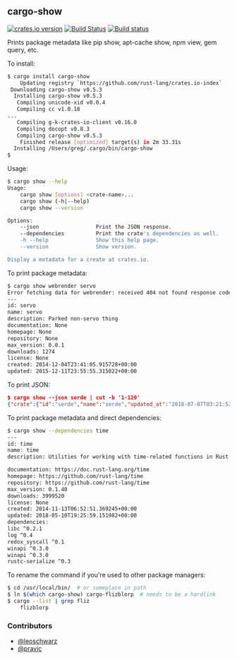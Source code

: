 ## cargo-show

[![crates.io version](https://img.shields.io/crates/v/cargo-show.svg)](https://img.shields.io/crates/v/cargo-show.svg)
[![Build Status](https://travis-ci.org/g-k/cargo-show.svg?branch=master)](https://travis-ci.org/g-k/cargo-show)
[![Build status](https://ci.appveyor.com/api/projects/status/m9cf5vhft7qwisas?svg=true)](https://ci.appveyor.com/project/g-k/cargo-show)

Prints package metadata like pip show, apt-cache show, npm view, gem query, etc.

To install:

```sh
$ cargo install cargo-show
    Updating registry `https://github.com/rust-lang/crates.io-index`
 Downloading cargo-show v0.5.3
  Installing cargo-show v0.5.3
   Compiling unicode-xid v0.0.4
   Compiling cc v1.0.18
...
   Compiling g-k-crates-io-client v0.16.0
   Compiling docopt v0.8.3
   Compiling cargo-show v0.5.3
    Finished release [optimized] target(s) in 2m 33.31s
  Installing /Users/greg/.cargo/bin/cargo-show
$
```

Usage:

```sh
$ cargo show --help
Usage:
    cargo show [options] <crate-name>...
    cargo show (-h|--help)
    cargo show --version

Options:
    --json                  Print the JSON response.
    --dependencies          Print the crate's dependencies as well.
    -h --help               Show this help page.
    --version               Show version.

Display a metadata for a create at crates.io.
```

To print package metadata:

```sh
$ cargo show webrender servo
Error fetching data for webrender: received 404 not found response code
---
id: servo
name: servo
description: Parked non-servo thing
documentation: None
homepage: None
repository: None
max_version: 0.0.1
downloads: 1274
license: None
created: 2014-12-04T23:41:05.915728+00:00
updated: 2015-12-11T23:55:55.315022+00:00
```

To print JSON:

```json
$ cargo show --json serde | cut -b '1-120'
{"crate":{"id":"serde","name":"serde","updated_at":"2018-07-07T03:21:52.415378+00:00","versions":[98987,98381,98173,9801
```

To print package metadata and direct dependencies:

```sh
$ cargo show --dependencies time
---
id: time
name: time
description: Utilities for working with time-related functions in Rust.

documentation: https://doc.rust-lang.org/time
homepage: https://github.com/rust-lang/time
repository: https://github.com/rust-lang/time
max_version: 0.1.40
downloads: 3999520
license: None
created: 2014-11-13T06:52:51.369245+00:00
updated: 2018-05-10T19:25:59.151982+00:00
dependencies:
libc ^0.2.1
log ^0.4
redox_syscall ^0.1
winapi ^0.3.0
winapi ^0.3.0
rustc-serialize ^0.3
```

To rename the command if you're used to other package managers:

```sh
$ cd /usr/local/bin/  # or someplace in path
$ ln $(which cargo-show) cargo-flizblorp  # needs to be a hardlink
$ cargo --list | grep fliz
    flizblorp
```

### Contributors

* [@leoschwarz](https://github.com/leoschwarz)
* [@pravic](https://github.com/pravic)
